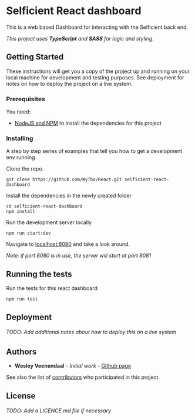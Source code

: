# Selficient React dashboard

This is a web based Dashboard for interacting with the Selficient back end.

_This project uses __TypeScript__ and __SASS__ for logic and styling._

## Getting Started

These instructions will get you a copy of the project up and running on your local machine for development and testing purposes. See deployment for notes on how to deploy the project on a live system.

### Prerequisites

You need:
* [NodeJS and NPM](https://nodejs.org/) to install the dependencies for this project


### Installing

A step by step series of examples that tell you how to get a development env running

Clone the repo.
```
git clone https://github.com/WyTho/React.git selficient-react-dashboard
```

Install the dependencies in the newly created folder

```
cd selficient-react-dashboard
npm install
```

Run the development server locally
```
npm run start:dev
```
Navigate to [localhost:8080](http://localhost:8080) and take a look around.

*Note: if port 8080 is in use, the server will start at port 8081*

## Running the tests

Run the tests for this react dashboard
```
npm run test
```

## Deployment

###### TODO: Add additional notes about how to deploy this on a live system

## Authors

* **Wesley Veenendaal** - *Initial work* - [Github page](https://github.com/eclipticrick)

See also the list of [contributors](https://github.com/wytho/React/contributors) who participated in this project.

## License

###### TODO: Add a LICENCE.md file if necessary
